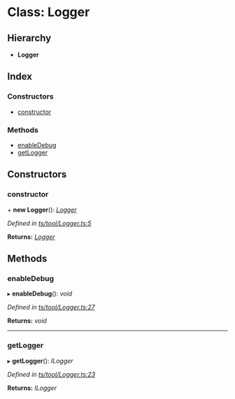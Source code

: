 
# Class: Logger

## Hierarchy

* **Logger**

## Index

### Constructors

* [constructor](logger.md#constructor)

### Methods

* [enableDebug](logger.md#enabledebug)
* [getLogger](logger.md#getlogger)

## Constructors

###  constructor

\+ **new Logger**(): *[Logger](logger.md)*

*Defined in [ts/tool/Logger.ts:5](https://github.com/easy-pwa/easy-pwa-js/blob/1839738/src/ts/tool/Logger.ts#L5)*

**Returns:** *[Logger](logger.md)*

## Methods

###  enableDebug

▸ **enableDebug**(): *void*

*Defined in [ts/tool/Logger.ts:27](https://github.com/easy-pwa/easy-pwa-js/blob/1839738/src/ts/tool/Logger.ts#L27)*

**Returns:** *void*

___

###  getLogger

▸ **getLogger**(): *ILogger*

*Defined in [ts/tool/Logger.ts:23](https://github.com/easy-pwa/easy-pwa-js/blob/1839738/src/ts/tool/Logger.ts#L23)*

**Returns:** *ILogger*

